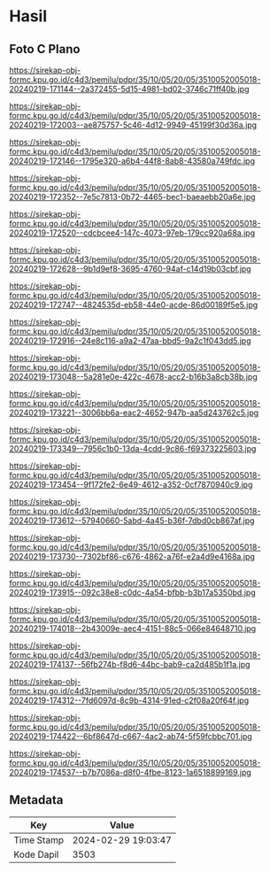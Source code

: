 # Hasil

## Foto C Plano

https://sirekap-obj-formc.kpu.go.id/c4d3/pemilu/pdpr/35/10/05/20/05/3510052005018-20240219-171144--2a372455-5d15-4981-bd02-3746c71ff40b.jpg

https://sirekap-obj-formc.kpu.go.id/c4d3/pemilu/pdpr/35/10/05/20/05/3510052005018-20240219-172003--ae875757-5c46-4d12-9949-45199f30d36a.jpg

https://sirekap-obj-formc.kpu.go.id/c4d3/pemilu/pdpr/35/10/05/20/05/3510052005018-20240219-172146--1795e320-a6b4-44f8-8ab8-43580a749fdc.jpg

https://sirekap-obj-formc.kpu.go.id/c4d3/pemilu/pdpr/35/10/05/20/05/3510052005018-20240219-172352--7e5c7813-0b72-4465-bec1-baeaebb20a6e.jpg

https://sirekap-obj-formc.kpu.go.id/c4d3/pemilu/pdpr/35/10/05/20/05/3510052005018-20240219-172520--cdcbcee4-147c-4073-97eb-179cc920a68a.jpg

https://sirekap-obj-formc.kpu.go.id/c4d3/pemilu/pdpr/35/10/05/20/05/3510052005018-20240219-172628--9b1d9ef8-3695-4760-94af-c14d19b03cbf.jpg

https://sirekap-obj-formc.kpu.go.id/c4d3/pemilu/pdpr/35/10/05/20/05/3510052005018-20240219-172747--4824535d-eb58-44e0-acde-86d00189f5e5.jpg

https://sirekap-obj-formc.kpu.go.id/c4d3/pemilu/pdpr/35/10/05/20/05/3510052005018-20240219-172916--24e8c116-a9a2-47aa-bbd5-9a2c1f043dd5.jpg

https://sirekap-obj-formc.kpu.go.id/c4d3/pemilu/pdpr/35/10/05/20/05/3510052005018-20240219-173048--5a281e0e-422c-4678-acc2-b16b3a8cb38b.jpg

https://sirekap-obj-formc.kpu.go.id/c4d3/pemilu/pdpr/35/10/05/20/05/3510052005018-20240219-173221--3006bb6a-eac2-4652-947b-aa5d243762c5.jpg

https://sirekap-obj-formc.kpu.go.id/c4d3/pemilu/pdpr/35/10/05/20/05/3510052005018-20240219-173349--7956c1b0-13da-4cdd-9c86-f69373225603.jpg

https://sirekap-obj-formc.kpu.go.id/c4d3/pemilu/pdpr/35/10/05/20/05/3510052005018-20240219-173454--9f172fe2-6e49-4612-a352-0cf7870940c9.jpg

https://sirekap-obj-formc.kpu.go.id/c4d3/pemilu/pdpr/35/10/05/20/05/3510052005018-20240219-173612--57940660-5abd-4a45-b36f-7dbd0cb867af.jpg

https://sirekap-obj-formc.kpu.go.id/c4d3/pemilu/pdpr/35/10/05/20/05/3510052005018-20240219-173730--7302bf86-c676-4862-a76f-e2a4d9e4168a.jpg

https://sirekap-obj-formc.kpu.go.id/c4d3/pemilu/pdpr/35/10/05/20/05/3510052005018-20240219-173915--092c38e8-c0dc-4a54-bfbb-b3b17a5350bd.jpg

https://sirekap-obj-formc.kpu.go.id/c4d3/pemilu/pdpr/35/10/05/20/05/3510052005018-20240219-174018--2b43009e-aec4-4151-88c5-066e84648710.jpg

https://sirekap-obj-formc.kpu.go.id/c4d3/pemilu/pdpr/35/10/05/20/05/3510052005018-20240219-174137--56fb274b-f8d6-44bc-bab9-ca2d485b1f1a.jpg

https://sirekap-obj-formc.kpu.go.id/c4d3/pemilu/pdpr/35/10/05/20/05/3510052005018-20240219-174312--7fd6097d-8c9b-4314-91ed-c2f08a20f64f.jpg

https://sirekap-obj-formc.kpu.go.id/c4d3/pemilu/pdpr/35/10/05/20/05/3510052005018-20240219-174422--6bf8647d-c667-4ac2-ab74-5f59fcbbc701.jpg

https://sirekap-obj-formc.kpu.go.id/c4d3/pemilu/pdpr/35/10/05/20/05/3510052005018-20240219-174537--b7b7086a-d8f0-4fbe-8123-1a6518899169.jpg


## Metadata

| Key        | Value               |
| ---------- | ------------------- |
| Time Stamp | 2024-02-29 19:03:47 |
| Kode Dapil | 3503                |



